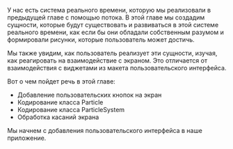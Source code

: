 У нас есть система реального времени, которую мы реализовали в предыдущей главе с помощью потока. В этой главе мы создадим сущности, которые будут существовать и развиваться в этой системе реального времени, как если бы они обладали собственным разумом и формировали рисунки, которые пользователь может достичь.

Мы также увидим, как пользователь реализует эти сущности, изучая, как реагировать на взаимодействие с экраном. Это отличается от взаимодействия с виджетами из макета пользовательского интерфейса.

Вот о чем пойдет речь в этой главе:

- Добавление пользовательских кнопок на экран
- Кодирование класса Particle
- Кодирование класса ParticleSystem
- Обработка касаний экрана

Мы начнем с добавления пользовательского интерфейса в наше приложение.
